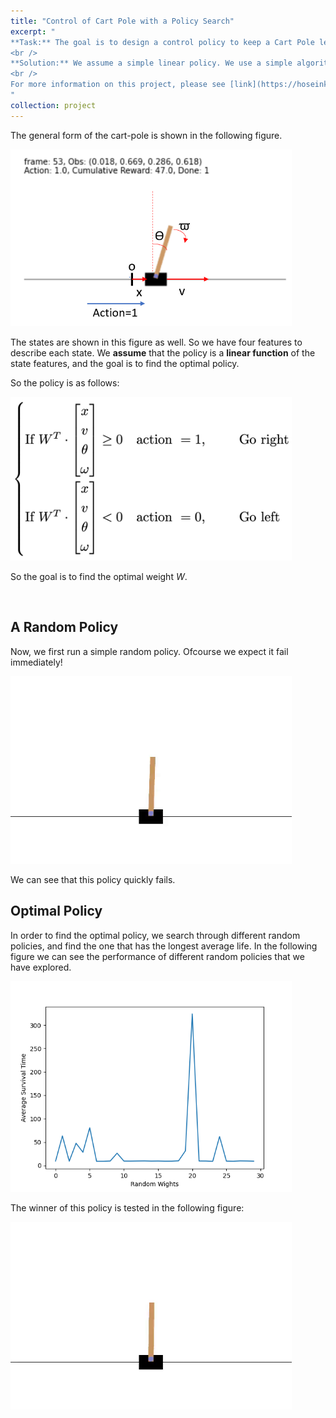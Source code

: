 ```yaml
---
title: "Control of Cart Pole with a Policy Search"
excerpt: "
**Task:** The goal is to design a control policy to keep a Cart Pole leveled.
<br />
**Solution:** We assume a simple linear policy. We use a simple algorithm to find the optimal policy by brute-force **policy search**.
<br />
For more information on this project, please see [link](https://hoseinkh.github.io/project/project-410/). To see the Github repository for this project, see [Github](https://github.com/hoseinkh/Distributed-Optimization-for-Coupled-Market).
"
collection: project
---
```




The general form of the cart-pole is shown in the following figure.



<p float="left">
  <img src="/figs/CartPole_model.png" width="450" />
</p>






The states are shown in this figure as well. So we have four features to describe each state. We **assume** that the policy is a **linear function** of the state features, and the goal is to find the optimal policy.

So the policy is as follows:

<p float="left">
  <img src="/figs/CartPole_policy_random_search.png" width="450" />
</p>


So the goal is to find the optimal weight $W$.

<br />

## A Random Policy

Now, we first run a simple random policy. Ofcourse we expect it fail immediately!

<p float="left">
  <img src="/figs/CartPole_a_random_policy.gif" width="450" />
</p>




We can see that this policy quickly fails.

## Optimal Policy

In order to find the optimal policy, we search through different random policies, and find the one that has the longest average life. In the following figure we can see the performance of different random policies that we have explored.



<p float="left">
  <img src="/figs/CartPole_avgtime_random_search.png" width="450" />
</p>




The winner of this policy is tested in the following figure:

<p float="left">
  <img src="/figs/CartPole_optimal_random_search.gif" width="450" />
</p>


<br />

